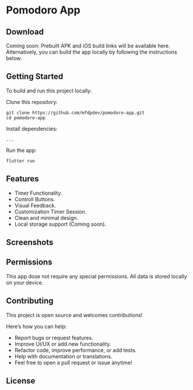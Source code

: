 # Pomodoro App

<!-- <img src="/readme/todo-logo.png" align="left" width="150" hspace="10" vspace="10"> -->

## Download
Coming soon: Prebuilt APK and iOS build links will be available here.
Alternatively, you can build the app locally by following the instructions below.

## Getting Started

To build and run this project locally:

Clone this repository:
```
git clone https://github.com/mfdpdev/pomodoro-app.git
cd pomodoro-app
```

Install dependencies:
```
...
```

Run the app:
```
flutter run
```

## Features
* Timer Functionality.
* Controll Buttons.
* Visual Feedback.
* Customization Timer Session.
* Clean and minimal design.
* Local storage support (Coming soon).

## Screenshots
<!-- <img src="/docs/flutter_01.png" align="left" width="200" hspace="10" vspace="10"> -->
<!-- <img src="/docs/flutter_02.png" align="center" width="200" hspace="10" vspace="10"> -->

## Permissions
This app dose not require any special permissions.
All data is stored locally on your device.

## Contributing
This project is open source and welcomes contributions!

Here’s how you can help:
* Report bugs or request features.
* Improve UI/UX or add new functionality.
* Refactor code, improve performance, or add tests.
* Help with documentation or translations.
* Feel free to open a pull request or issue anytime!

## License
